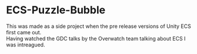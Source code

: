 # ECS-Puzzle-Bubble
This was made as a side project when the pre release versions of Unity ECS first came out.  
Having watched the GDC talks by the Overwatch team talking about ECS I was intreagued.
